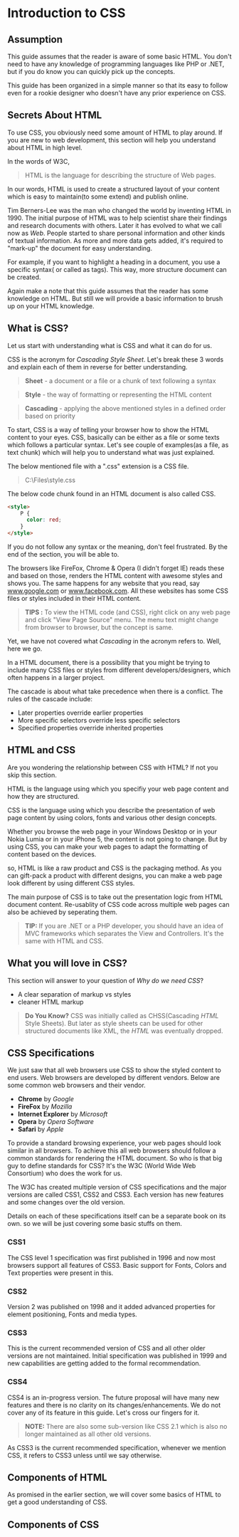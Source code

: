 Introduction to CSS
===================

Assumption
----------
This guide assumes that the reader is aware of some basic HTML. You don't need to have any knowledge of programming languages like PHP or .NET, but if you do know you can quickly pick up the concepts.

This guide has been organized in a simple manner so that its easy to follow even for a rookie designer who doesn't have any prior experience on CSS.

Secrets About HTML
------------------
To use CSS, you obviously need some amount of HTML to play around. If you are new to web development, this section will help you understand about HTML in high level.

In the words of W3C,

> HTML is the language for describing the structure of Web pages.

In our words, HTML is used to create a structured layout of your content which is easy to maintain(to some extend) and publish online. 

Tim Berners-Lee was the man who changed the world by inventing HTML in 1990. The initial purpose of HTML was to help scientist share their findings and research documents with others. Later it has evolved to what we call now as *Web*. People started to share personal information and other kinds of textual information. As more and more data gets added, it's required to "mark-up" the document for easy understanding.

For example, if you want to highlight a heading in a document, you use a specific syntax( or called as tags). This way, more structure document can be created.

Again make a note that this guide assumes that the reader has some knowledge on HTML. But still we will provide a basic information to brush up on your HTML knowledge.

What is CSS?
------------
Let us start with understanding what is CSS and what it can do for us.

CSS is the acronym for *Cascading Style Sheet*. Let's break these 3 words and explain each of them in reverse for better understanding.

> **Sheet** - a document or a file or a chunk of text following a syntax

> **Style** - the way of formatting or representing the HTML content

>**Cascading** - applying the above mentioned styles in a defined order based on priority

To start, CSS is a way of telling your browser how to show the HTML content to your eyes. CSS, basically can be either as a file or some texts which follows a particular syntax. Let's see couple of examples(as a file, as text chunk) which will help you to understand what was just explained. 

The below mentioned file with a ".css" extension is a CSS file.

> C:\Files\style.css

The below code chunk found in an HTML document is also called CSS.

```html
<style>
    P {
      color: red;
    }
</style>
```
If you do not follow any syntax or the meaning, don't feel frustrated. By the end of the section, you will be able to.

The browsers like FireFox, Chrome & Opera (I didn't forget IE) reads these and based on those, renders the HTML content with awesome styles and shows you. The same happens for any website that you read, say www.google.com or www.facebook.com. All these websites has some CSS files or styles included in their HTML content.

> **TIPS :** To view the HTML code (and CSS), right click on any web page and click "View Page Source" menu. The menu text might change from
> browser to browser, but the concept is same.

Yet, we have not covered what *Cascading* in the acronym refers to. Well, here we go.

In a HTML document, there is a possibility that you might be trying to include many CSS files or styles from different developers/designers, which often happens in a larger project.

The cascade is about what take precedence when there is a conflict. The rules of the cascade include:

- Later properties override earlier properties
- More specific selectors override less specific selectors
- Specified properties override inherited properties

HTML and CSS
------------
Are you wondering the relationship between CSS with HTML? If not you skip this section.

HTML is the language using which you specifiy your web page content and how they are structured. 

CSS is the language using which you describe the presentation of web page content by using colors, fonts and various other design concepts. 

Whether you browse the web page in your Windows Desktop or in your Nokia Lumia or in your iPhone 5, the content is not going to change. But by using CSS, you can make your web pages to adapt the formatting of content based on the devices.

so, HTML is like a raw product and CSS is the packaging method. As you can gift-pack a product with different designs, you can make a web page look different by using different CSS styles.

The main purpose of CSS is to take out the presentation logic from HTML document content. Re-usablity of CSS code across multiple web pages can also be achieved by seperating them.

> **TIP:** If you are .NET or a PHP developer, you should have an idea of MVC frameworks which separates the View and Controllers. It's the same with HTML and CSS.


What you will love in CSS?
--------------------------
This section will answer to your question of *Why do we need CSS*?

 - A clear separation of markup vs styles
 - cleaner HTML markup

> **Do You Know?** 
> CSS was initially called as CHSS(Cascading *HTML* Style Sheets). But later as style sheets can be used for other structured documents like XML, the *HTML* was eventually dropped.

CSS Specifications
------------------
We just saw  that all web browsers use CSS to show the styled content to end users. Web browsers are developed by different vendors. Below are some common web browsers and their vendor.

 - **Chrome** by *Google*
 - **FireFox** by *Mozilla*
 - **Internet Explorer** by *Microsoft*
 - **Opera** by *Opera Software*
 - **Safari** by *Apple*

To provide a standard browsing experience, your web pages should look similar in all browsers. To achieve this all web browsers should follow a common standards for rendering the HTML document. So who is that big guy to define standards for CSS? It's the W3C (World Wide Web Consortium) who does the work for us.

The W3C has created multiple version of CSS specifications and the major versions are called CSS1, CSS2 and CSS3. Each version has new features and some changes over the old version.

Details on each of these specifications itself can be a separate book on its own. so we will be just covering some basic stuffs on them.

### CSS1 ###
The CSS level 1 specification was first published in 1996 and now most browsers support all features of CSS3. Basic support for Fonts, Colors and Text properties were present in this.

### CSS2 ###
Version 2 was published on 1998 and it added advanced properties for element positioning, Fonts and media types.

### CSS3 ###
This is the current recommended version of CSS and all other older versions are not maintained. Initial specification was published in 1999 and new capabilities are getting added to the formal recommendation.

### CSS4 ###
CSS4 is an in-progress version. The future proposal will have many new features and there is no clarity on its changes/enhancements. We do not cover any of its feature in this guide. Let's cross our fingers for it.

> **NOTE:** There are also some sub-version like CSS 2.1 which is also no longer maintained as all other old versions.

As CSS3 is the current recommended specification, whenever we mention CSS, it refers to CSS3 unless until we say otherwise.

Components of HTML
------------------
As promised in the earlier section, we will cover some basics of HTML to get a good understanding of CSS.

Components of CSS
-----------------
